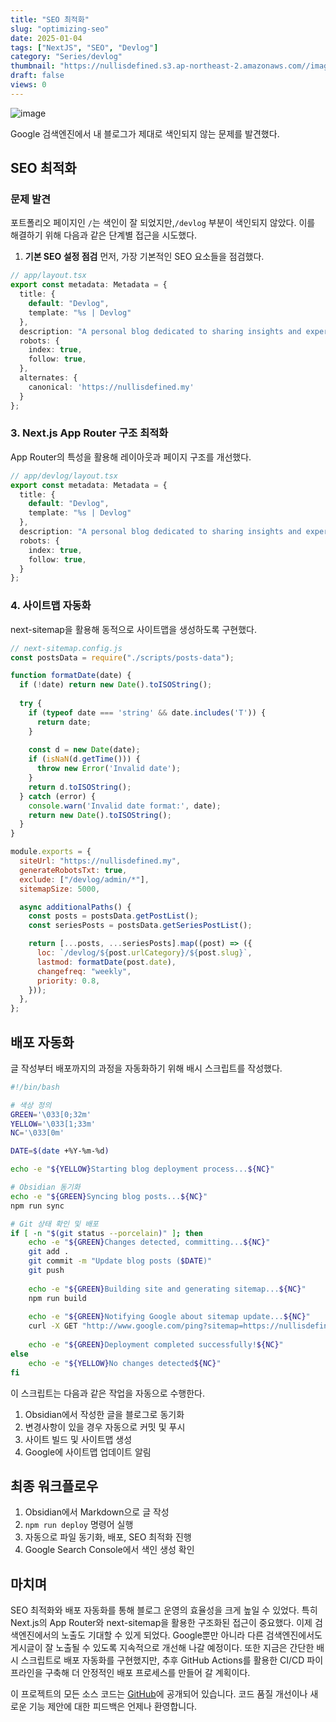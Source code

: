 ```yaml
---
title: "SEO 최적화"
slug: "optimizing-seo"
date: 2025-01-04
tags: ["NextJS", "SEO", "Devlog"]
category: "Series/devlog"
thumbnail: "https://nullisdefined.s3.ap-northeast-2.amazonaws.com//images/86e097f8a63c767c7b899c570e74c017.png"
draft: false
views: 0
---
```

![image](https://nullisdefined.s3.ap-northeast-2.amazonaws.com//images/86e097f8a63c767c7b899c570e74c017.png)

Google 검색엔진에서 내 블로그가 제대로 색인되지 않는 문제를 발견했다.

## SEO 최적화

### 문제 발견
포트폴리오 페이지인 `/`는 색인이 잘 되었지만,`/devlog` 부분이 색인되지 않았다. 이를 해결하기 위해 다음과 같은 단계별 접근을 시도했다.

1. **기본 SEO 설정 점검**
먼저, 가장 기본적인 SEO 요소들을 점검했다.

```typescript
// app/layout.tsx
export const metadata: Metadata = {
  title: {
    default: "Devlog",
    template: "%s | Devlog"
  },
  description: "A personal blog dedicated to sharing insights and experiences in software development.",
  robots: {
    index: true,
    follow: true,
  },
  alternates: {
    canonical: 'https://nullisdefined.my'
  }
};
```

### 3. Next.js App Router 구조 최적화
App Router의 특성을 활용해 레이아웃과 페이지 구조를 개선했다.

```ts
// app/devlog/layout.tsx
export const metadata: Metadata = {
  title: {
    default: "Devlog",
    template: "%s | Devlog"
  },
  description: "A personal blog dedicated to sharing insights and experiences in software development.",
  robots: {
    index: true,
    follow: true,
  }
};
```

### 4. 사이트맵 자동화
next-sitemap을 활용해 동적으로 사이트맵을 생성하도록 구현했다.

```js
// next-sitemap.config.js
const postsData = require("./scripts/posts-data");

function formatDate(date) {
  if (!date) return new Date().toISOString();
  
  try {
    if (typeof date === 'string' && date.includes('T')) {
      return date;
    }
    
    const d = new Date(date);
    if (isNaN(d.getTime())) {
      throw new Error('Invalid date');
    }
    return d.toISOString();
  } catch (error) {
    console.warn('Invalid date format:', date);
    return new Date().toISOString();
  }
}

module.exports = {
  siteUrl: "https://nullisdefined.my",
  generateRobotsTxt: true,
  exclude: ["/devlog/admin/*"],
  sitemapSize: 5000,

  async additionalPaths() {
    const posts = postsData.getPostList();
    const seriesPosts = postsData.getSeriesPostList();

    return [...posts, ...seriesPosts].map((post) => ({
      loc: `/devlog/${post.urlCategory}/${post.slug}`,
      lastmod: formatDate(post.date),
      changefreq: "weekly",
      priority: 0.8,
    }));
  },
};
```

## 배포 자동화
글 작성부터 배포까지의 과정을 자동화하기 위해 배시 스크립트를 작성했다.

```bash
#!/bin/bash

# 색상 정의
GREEN='\033[0;32m'
YELLOW='\033[1;33m'
NC='\033[0m'

DATE=$(date +%Y-%m-%d)

echo -e "${YELLOW}Starting blog deployment process...${NC}"

# Obsidian 동기화
echo -e "${GREEN}Syncing blog posts...${NC}"
npm run sync

# Git 상태 확인 및 배포
if [ -n "$(git status --porcelain)" ]; then
    echo -e "${GREEN}Changes detected, committing...${NC}"
    git add .
    git commit -m "Update blog posts ($DATE)"
    git push
    
    echo -e "${GREEN}Building site and generating sitemap...${NC}"
    npm run build
    
    echo -e "${GREEN}Notifying Google about sitemap update...${NC}"
    curl -X GET "http://www.google.com/ping?sitemap=https://nullisdefined.my/sitemap.xml"
    
    echo -e "${GREEN}Deployment completed successfully!${NC}"
else
    echo -e "${YELLOW}No changes detected${NC}"
fi
```

이 스크립트는 다음과 같은 작업을 자동으로 수행한다.

1. Obsidian에서 작성한 글을 블로그로 동기화
2. 변경사항이 있을 경우 자동으로 커밋 및 푸시
3. 사이트 빌드 및 사이트맵 생성
4. Google에 사이트맵 업데이트 알림

## 최종 워크플로우
1. Obsidian에서 Markdown으로 글 작성
2. `npm run deploy` 명령어 실행
3. 자동으로 파일 동기화, 배포, SEO 최적화 진행
4. Google Search Console에서 색인 생성 확인

## 마치며

SEO 최적화와 배포 자동화를 통해 블로그 운영의 효율성을 크게 높일 수 있었다. 특히 Next.js의 App Router와 next-sitemap을 활용한 구조화된 접근이 중요했다. 이제 검색엔진에서의 노출도 기대할 수 있게 되었다. Google뿐만 아니라 다른 검색엔진에서도 게시글이 잘 노출될 수 있도록 지속적으로 개선해 나갈 예정이다. 또한 지금은 간단한 배시 스크립트로 배포 자동화를 구현했지만, 추후 GitHub Actions를 활용한 CI/CD 파이프라인을 구축해 더 안정적인 배포 프로세스를 만들어 갈 계획이다.

이 프로젝트의 모든 소스 코드는 [GitHub](https://github.com/nullisdefined/mydevlog)에 공개되어 있습니다. 코드 품질 개선이나 새로운 기능 제안에 대한 피드백은 언제나 환영합니다.